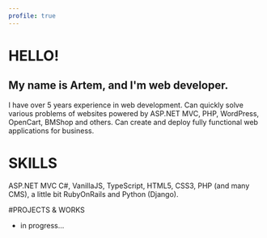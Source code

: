 ```yaml
---
profile: true
---
```


# HELLO!

## My name is Artem, and I'm web developer.

I have over 5 years experience in web development. Can quickly solve various problems of websites powered by ASP.NET MVC, PHP, WordPress, OpenCart, BMShop and others. Can create and deploy fully functional web applications for business.

# SKILLS
ASP.NET MVC C#, VanillaJS, TypeScript, HTML5, CSS3, PHP (and many CMS), a little bit RubyOnRails and Python (Django).

#PROJECTS & WORKS
- in progress...
